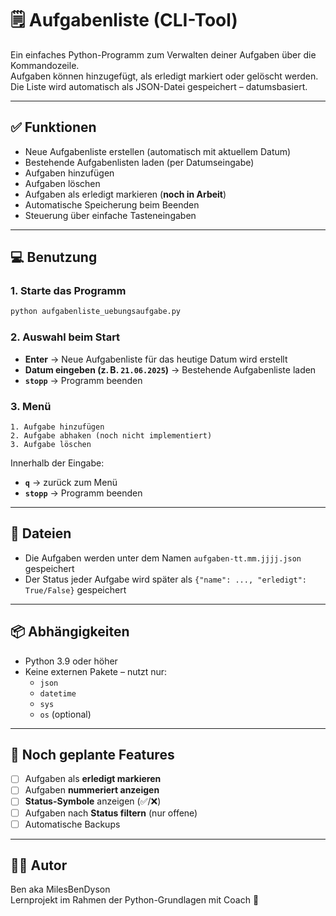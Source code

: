 # 🗒️ Aufgabenliste (CLI-Tool)

Ein einfaches Python-Programm zum Verwalten deiner Aufgaben über die Kommandozeile.  
Aufgaben können hinzugefügt, als erledigt markiert oder gelöscht werden. Die Liste wird automatisch als JSON-Datei gespeichert – datumsbasiert.

---

## ✅ Funktionen

- Neue Aufgabenliste erstellen (automatisch mit aktuellem Datum)
- Bestehende Aufgabenlisten laden (per Datumseingabe)
- Aufgaben hinzufügen
- Aufgaben löschen
- Aufgaben als erledigt markieren (**noch in Arbeit**)
- Automatische Speicherung beim Beenden
- Steuerung über einfache Tasteneingaben

---

## 💻 Benutzung

### 1. Starte das Programm

```bash
python aufgabenliste_uebungsaufgabe.py
```

### 2. Auswahl beim Start

- **Enter** → Neue Aufgabenliste für das heutige Datum wird erstellt
- **Datum eingeben (z. B. `21.06.2025`)** → Bestehende Aufgabenliste laden
- **`stopp`** → Programm beenden

### 3. Menü

```
1. Aufgabe hinzufügen
2. Aufgabe abhaken (noch nicht implementiert)
3. Aufgabe löschen
```

Innerhalb der Eingabe:
- **`q`** → zurück zum Menü
- **`stopp`** → Programm beenden

---

## 💾 Dateien

- Die Aufgaben werden unter dem Namen `aufgaben-tt.mm.jjjj.json` gespeichert
- Der Status jeder Aufgabe wird später als `{"name": ..., "erledigt": True/False}` gespeichert

---

## 📦 Abhängigkeiten

- Python 3.9 oder höher
- Keine externen Pakete – nutzt nur:
  - `json`
  - `datetime`
  - `sys`
  - `os` (optional)

---

## 🔧 Noch geplante Features

- [ ] Aufgaben als **erledigt markieren**
- [ ] Aufgaben **nummeriert anzeigen**
- [ ] **Status-Symbole** anzeigen (✅/❌)
- [ ] Aufgaben nach **Status filtern** (nur offene)
- [ ] Automatische Backups

---

## 👨‍💻 Autor

Ben aka MilesBenDyson  
Lernprojekt im Rahmen der Python-Grundlagen mit Coach 🤖
